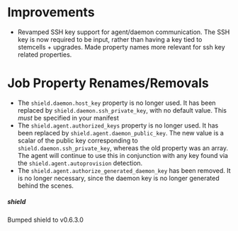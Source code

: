 # Improvements

- Revamped SSH key support for agent/daemon communication.
  The SSH key is now required to be input, rather than having
  a key tied to stemcells + upgrades. Made property names more
  relevant for ssh key related properties.

# Job Property Renames/Removals

- The `shield.daemon.host_key` property is no longer used. It has
  been replaced by `shield.daemon.ssh_private_key`, with no default
  value. This *must* be specified in your manifest
- The `shield.agent.authorized_keys` property is no longer used. It
  has been replaced by `shield.agent.daemon_public_key`. The new value
  is a scalar of the public key corresponding to `shield.daemon.ssh_private_key`,
  whereas the old property was an array. The agent will continue to use this
  in conjunction with any key found via the `shield.agent.autoprovision`
  detection.
- The `shield.agent.authorize_generated_daemon_key` has been removed. It is no longer
  necessary, since the daemon key is no longer generated behind the scenes.

##### shield
Bumped shield to v0.6.3.0
